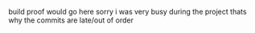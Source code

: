 build proof would go here
sorry i was very busy during the project thats why the commits are late/out of order
